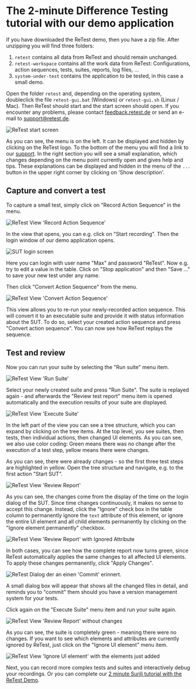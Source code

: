 The 2-minute Difference Testing tutorial with our demo application
==================================================================

If you have downloaded the ReTest demo, then you have a zip file.
After unzipping you will find three folders:

1. `retest` contains all data from ReTest and should remain unchanged.
2. `retest-workspace` contains all the work data from ReTest: Configurations, action sequences, tests, suites, reports, log files, ...
3. `system-under-test` contains the application to be tested, in this case a small demo.

Open the folder `retest` and, depending on the operating system, doubleclick the file `retest-gui.bat` (Windows) or `retest-gui.sh` (Linux / Mac).
Then ReTest should start and the start screen should open.
If you encounter any problems, please contact [feedback.retest.de](http://feedback.retest.de) or send an e-mail to [support@retest.de](mailto:support@retest.de).

![ReTest start screen](2-min-diff-testing-demo-tutorial-1.png)

As you can see, the menu is on the left. It can be displayed and hidden by clicking on the ReTest logo.
To the bottom of the menu you will find a link to our [support](http://feedback.retest.de).
In the right section you will see a small explanation, which changes depending on the menu point currently open and gives help and tips.
These explanations can be displayed and hidden in the menu of the `...` button in the upper right corner by clicking on 'Show description'.

Capture and convert a test
--------------------------

To capture a small test, simply click on "Record Action Sequence" in the menu.

![ReTest View 'Record Action Sequence'](2-min-diff-testing-demo-tutorial-2.png)

In the view that opens, you can e.g. click on "Start recording".
Then the login window of our demo application opens.

![SUT login screen](2-min-diff-testing-demo-tutorial-3.png)

Here you can login with user name "Max" and password "ReTest". 
Now e.g. try to edit a value in the table.
Click on "Stop application" and then "Save ..." to save your new test under any name.

Then click "Convert Action Sequence" from the menu.

![ReTest View 'Convert Action Sequence'](2-min-diff-testing-demo-tutorial-4.png)

This view allows you to re-run your newly-recorded action sequence.
This will convert it to an executable suite and provide it with status information about the SUT.
To do so, select your created action sequence and press "Convert action sequence".
You can now see how ReTest replays the sequence.

Test and review
---------------

Now you can run your suite by selecting the "Run suite" menu item.

![ReTest View 'Run Suite'](2-min-diff-testing-demo-tutorial-5.png)

Select your newly created suite and press "Run Suite".
The suite is replayed again - and afterwards the "Review test report" menu item is opened automatically
and the execution results of your suite are displayed.

![ReTest View 'Execute Suite'](2-min-diff-testing-demo-tutorial-6.png)

In the left part of the view you can see a tree structure, which you can expand by clicking on the tree items.
At the top level, you see suites, then tests, then individual actions, then changed UI elements.
As you can see, we also use color coding:
Green means there was no change after the execution of a test step,
yellow means there were changes.

As you can see, there were already changes - so the first three test steps are highlighted in yellow.
Open the tree structure and navigate, e.g. to the first action "Start SUT".

![ReTest View 'Review Report'](2-min-diff-testing-demo-tutorial-7.png)

As you can see, the changes come from the display of the time on the login dialog of the SUT.
Since time changes continuously, it makes no sense to accept this change.
Instead, click the "Ignore" check box in the table column to permanently ignore the `text` attribute of this element,
or ignore the entire UI element and all child elements permanently by clicking on the "Ignore element permanently" checkbox.

![ReTest View 'Review Report' with Ignored Attribute](2-min-diff-testing-demo-tutorial-8.png)

In both cases, you can see how the complete report now turns green, since ReTest automatically applies the same changes to all affected UI elements.
To apply these changes permanently, click "Apply Changes".

![ReTest Dialog der an einen 'Commit' erinnert.](2-min-diff-testing-demo-tutorial-9.png)

A small dialog box will appear that shows all the changed files in detail, and reminds you to "commit" them should you have a version management system for your tests.

Click again on the "Execute Suite" menu item and run your suite again.

![ReTest View 'Review Report' without changes](2-min-diff-testing-demo-tutorial-10.png)

As you can see, the suite is completely green - meaning there were no changes.
If you want to see which elements and attributes are currently ignored by ReTest,
just click on the "Ignore UI element" menu item.

![ReTest View 'Ignore UI element' with the elements just added](2-min-diff-testing-demo-tutorial-11.png)

Next, you can record more complex tests and suites and interactively debug your recordings.
Or you can complete our [2 minute Surili tutorial with the ReTest Demo](2-min-surili-demo-tutorial.md).
